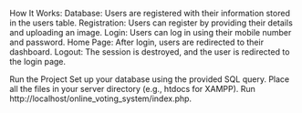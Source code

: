 How It Works:
Database: Users are registered with their information stored in the users table.
Registration: Users can register by providing their details and uploading an image.
Login: Users can log in using their mobile number and password.
Home Page: After login, users are redirected to their dashboard.
Logout: The session is destroyed, and the user is redirected to the login page.

Run the Project
Set up your database using the provided SQL query.
Place all the files in your server directory (e.g., htdocs for XAMPP).
Run http://localhost/online_voting_system/index.php.
